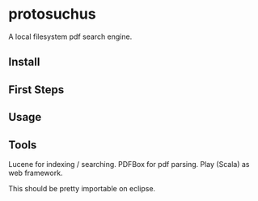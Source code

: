 # protosuchus

A local filesystem pdf search engine.

## Install


## First Steps


## Usage


## Tools

Lucene for indexing / searching.
PDFBox for pdf parsing.
Play (Scala) as web framework.

This should be pretty importable on eclipse.
